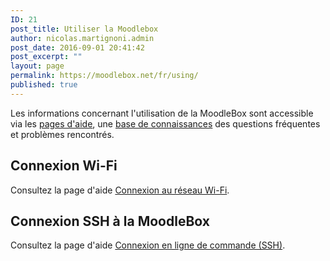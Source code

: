 ```yaml
---
ID: 21
post_title: Utiliser la Moodlebox
author: nicolas.martignoni.admin
post_date: 2016-09-01 20:41:42
post_excerpt: ""
layout: page
permalink: https://moodlebox.net/fr/using/
published: true
---
```

Les informations concernant l'utilisation de la MoodleBox sont accessible via les <a href="https://moodlebox.net/fr/help/">pages d'aide</a>, une <a href="https://moodlebox.net/fr/help/">base de connaissances</a> des questions fréquentes et problèmes rencontrés.
<h2>Connexion Wi-Fi</h2>
Consultez la page d'aide <a href="https://moodlebox.net/fr/help/connexion-wi-fi/">Connexion au réseau Wi-Fi</a>.
<h2>Connexion SSH à la MoodleBox</h2>
Consultez la page d'aide <a href="https://moodlebox.net/fr/help/connexion-ssh-en-ligne-de-commande/">Connexion en ligne de commande (SSH)</a>.